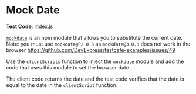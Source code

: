 # Mock Date

**Test Code**: [index.js](index.js)

[`mockdate`](https://www.npmjs.com/package/mockdate) is an npm module that allows you to substitute the current date. Note: you must use `mockdate@^2.0.5` as `mockdate@3.0.3` does not work in the browser https://github.com/DevExpress/testcafe-examples/issues/49

Use the `clientScripts` function to inject the `mockdate` module and add the code that uses this module to set the browser date.

The client code returns the date and the test code verifies that the date is equal to the date in the `clientScript` function.
